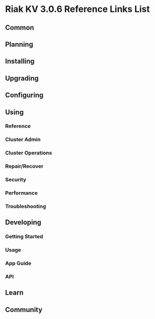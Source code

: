 
# Riak KV 3.0.6 Reference Links List

## Common

[downloads]: {{<baseurl>}}riak/kv/3.0.6/downloads/
[install index]: {{<baseurl>}}riak/kv/3.0.6/setup/installing
[upgrade index]: {{<baseurl>}}riak/kv/3.0.6/upgrading
[plan index]: {{<baseurl>}}riak/kv/3.0.6/planning
[config index]: {{<baseurl>}}riak/kv/3.0.6/using/configuring/
[config reference]: {{<baseurl>}}riak/kv/3.0.6/configuring/reference/
[manage index]: {{<baseurl>}}riak/kv/3.0.6/using/managing
[performance index]: {{<baseurl>}}riak/kv/3.0.6/using/performance
[glossary vnode]: {{<baseurl>}}riak/kv/3.0.6/learn/glossary/#vnode
[contact basho]: https://www.tiot.jp/en/about-us/contact-us/

## Planning

[plan index]: {{<baseurl>}}riak/kv/3.0.6/setup/planning
[plan start]: {{<baseurl>}}riak/kv/3.0.6/setup/planning/start
[plan backend]: {{<baseurl>}}riak/kv/3.0.6/setup/planning/backend
[plan backend bitcask]: {{<baseurl>}}riak/kv/3.0.6/setup/planning/backend/bitcask
[plan backend leveldb]: {{<baseurl>}}riak/kv/3.0.6/setup/planning/backend/leveldb
[plan backend leveled]: {{<baseurl>}}riak/kv/3.0.6/setup/planning/backend/leveled
[plan backend memory]: {{<baseurl>}}riak/kv/3.0.6/setup/planning/backend/memory
[plan backend multi]: {{<baseurl>}}riak/kv/3.0.6/setup/planning/backend/multi
[plan cluster capacity]: {{<baseurl>}}riak/kv/3.0.6/setup/planning/cluster-capacity
[plan bitcask capacity]: {{<baseurl>}}riak/kv/3.0.6/setup/planning/bitcask-capacity-calc
[plan best practices]: {{<baseurl>}}riak/kv/3.0.6/setup/planning/best-practices
[plan future]: {{<baseurl>}}riak/kv/3.0.6/setup/planning/future

## Installing

[install index]: {{<baseurl>}}riak/kv/3.0.6/setup/installing
[install aws]: {{<baseurl>}}riak/kv/3.0.6/setup/installing/amazon-web-services
[install debian & ubuntu]: {{<baseurl>}}riak/kv/3.0.6/setup/installing/debian-ubuntu
[install freebsd]: {{<baseurl>}}riak/kv/3.0.6/setup/installing/freebsd
[install mac osx]: {{<baseurl>}}riak/kv/3.0.6/setup/installing/mac-osx
[install rhel & centos]: {{<baseurl>}}riak/kv/3.0.6/setup/installing/rhel-centos
[install smartos]: {{<baseurl>}}riak/kv/3.0.6/setup/installing/smartos
[install solaris]: {{<baseurl>}}riak/kv/3.0.6/setup/installing/solaris
[install suse]: {{<baseurl>}}riak/kv/3.0.6/setup/installing/suse
[install windows azure]: {{<baseurl>}}riak/kv/3.0.6/setup/installing/windows-azure

[install source index]: {{<baseurl>}}riak/kv/3.0.6/setup/installing/source
[install source erlang]: {{<baseurl>}}riak/kv/3.0.6/setup/installing/source/erlang
[install source jvm]: {{<baseurl>}}riak/kv/3.0.6/setup/installing/source/jvm

[install verify]: {{<baseurl>}}riak/kv/3.0.6/setup/installing/verify

## Upgrading

[upgrade index]: {{<baseurl>}}riak/kv/3.0.6/setup/upgrading
[upgrade checklist]: {{<baseurl>}}riak/kv/3.0.6/setup/upgrading/checklist
[upgrade version]: {{<baseurl>}}riak/kv/3.0.6/setup/upgrading/version
[upgrade cluster]: {{<baseurl>}}riak/kv/3.0.6/setup/upgrading/cluster
[upgrade mdc]: {{<baseurl>}}riak/kv/3.0.6/setup/upgrading/multi-datacenter
[upgrade downgrade]: {{<baseurl>}}riak/kv/3.0.6/setup/downgrade

## Configuring

[config index]: {{<baseurl>}}riak/kv/3.0.6/configuring
[config basic]: {{<baseurl>}}riak/kv/3.0.6/configuring/basic
[config backend]: {{<baseurl>}}riak/kv/3.0.6/configuring/backend
[config manage]: {{<baseurl>}}riak/kv/3.0.6/configuring/managing
[config reference]: {{<baseurl>}}riak/kv/3.0.6/configuring/reference/
[config strong consistency]: {{<baseurl>}}riak/kv/3.0.6/configuring/strong-consistency
[config load balance]: {{<baseurl>}}riak/kv/3.0.6/configuring/load-balancing-proxy
[config mapreduce]: {{<baseurl>}}riak/kv/3.0.6/configuring/mapreduce

[config v3 mdc]: {{<baseurl>}}riak/kv/3.0.6/configuring/v3-multi-datacenter
[config v3 nat]: {{<baseurl>}}riak/kv/3.0.6/configuring/v3-multi-datacenter/nat
[config v3 quickstart]: {{<baseurl>}}riak/kv/3.0.6/configuring/v3-multi-datacenter/quick-start
[config v3 ssl]: {{<baseurl>}}riak/kv/3.0.6/configuring/v3-multi-datacenter/ssl

[config v2 mdc]: {{<baseurl>}}riak/kv/3.0.6/configuring/v2-multi-datacenter
[config v2 nat]: {{<baseurl>}}riak/kv/3.0.6/configuring/v2-multi-datacenter/nat
[config v2 quickstart]: {{<baseurl>}}riak/kv/3.0.6/configuring/v2-multi-datacenter/quick-start
[config v2 ssl]: {{<baseurl>}}riak/kv/3.0.6/configuring/v2-multi-datacenter/ssl

## Using

[use index]: {{<baseurl>}}riak/kv/3.0.6/using/
[use admin commands]: {{<baseurl>}}riak/kv/3.0.6/using/cluster-admin-commands
[use running cluster]: {{<baseurl>}}riak/kv/3.0.6/using/running-a-cluster

### Reference

[use ref custom code]: {{<baseurl>}}riak/kv/3.0.6/using/reference/custom-code
[use ref handoff]: {{<baseurl>}}riak/kv/3.0.6/using/reference/handoff
[use ref monitoring]: {{<baseurl>}}riak/kv/3.0.6/using/reference/statistics-monitoring
[use ref 2i]: {{<baseurl>}}riak/kv/3.0.6/using/reference/secondary-indexes
[use ref snmp]: {{<baseurl>}}riak/kv/3.0.6/using/reference/snmp
[use ref strong consistency]: {{<baseurl>}}riak/kv/3.0.6/using/reference/strong-consistency
[use ref jmx]: {{<baseurl>}}riak/kv/3.0.6/using/reference/jmx
[use ref obj del]: {{<baseurl>}}riak/kv/3.0.6/using/reference/object-deletion/
[use ref v3 mdc]: {{<baseurl>}}riak/kv/3.0.6/using/reference/v3-multi-datacenter
[use ref v2 mdc]: {{<baseurl>}}riak/kv/3.0.6/using/reference/v2-multi-datacenter

### Cluster Admin

[use admin index]: {{<baseurl>}}riak/kv/3.0.6/using/admin/
[use admin commands]: {{<baseurl>}}riak/kv/3.0.6/using/admin/commands/
[use admin riak cli]: {{<baseurl>}}riak/kv/3.0.6/using/admin/riak-cli/
[use admin riak admin]: {{<baseurl>}}riak/kv/3.0.6/using/admin/riak-admin/
[use admin riak control]: {{<baseurl>}}riak/kv/3.0.6/using/admin/riak-control/

### Cluster Operations

[cluster ops add remove node]: {{<baseurl>}}riak/kv/3.0.6/using/cluster-operations/adding-removing-nodes
[cluster ops inspect node]: {{<baseurl>}}riak/kv/3.0.6/using/cluster-operations/inspecting-node
[cluster ops change info]: {{<baseurl>}}riak/kv/3.0.6/using/cluster-operations/changing-cluster-info
[cluster ops load balance]: {{<baseurl>}}riak/kv/3.0.6/configuring/load-balancing-proxy
[cluster ops bucket types]: {{<baseurl>}}riak/kv/3.0.6/using/cluster-operations/bucket-types
[cluster ops handoff]: {{<baseurl>}}riak/kv/3.0.6/using/cluster-operations/handoff
[cluster ops log]: {{<baseurl>}}riak/kv/3.0.6/using/cluster-operations/logging
[cluster ops obj del]: {{<baseurl>}}riak/kv/3.0.6/using/reference/object-deletion
[cluster ops backup]: {{<baseurl>}}riak/kv/3.0.6/using/cluster-operations/backing-up
[cluster ops mdc]: {{<baseurl>}}riak/kv/3.0.6/using/cluster-operations/v3-multi-datacenter
[cluster ops strong consistency]: {{<baseurl>}}riak/kv/3.0.6/using/cluster-operations/strong-consistency
[cluster ops 2i]: {{<baseurl>}}riak/kv/3.0.6/using/reference/secondary-indexes
[cluster ops v3 mdc]: {{<baseurl>}}riak/kv/3.0.6/using/cluster-operations/v3-multi-datacenter
[cluster ops v2 mdc]: {{<baseurl>}}riak/kv/3.0.6/using/cluster-operations/v2-multi-datacenter

### Repair/Recover

[repair recover index]: {{<baseurl>}}riak/kv/3.0.6/using/repair-recovery
[repair recover index]: {{<baseurl>}}riak/kv/3.0.6/using/repair-recovery/failure-recovery/

### Security

[security index]: {{<baseurl>}}riak/kv/3.0.6/using/security/
[security basics]: {{<baseurl>}}riak/kv/3.0.6/using/security/basics
[security managing]: {{<baseurl>}}riak/kv/3.0.6/using/security/managing-sources/

### Performance

[perf index]: {{<baseurl>}}riak/kv/3.0.6/using/performance/
[perf benchmark]: {{<baseurl>}}riak/kv/3.0.6/using/performance/benchmarking
[perf open files]: {{<baseurl>}}riak/kv/3.0.6/using/performance/open-files-limit/
[perf erlang]: {{<baseurl>}}riak/kv/3.0.6/using/performance/erlang
[perf aws]: {{<baseurl>}}riak/kv/3.0.6/using/performance/amazon-web-services
[perf latency checklist]: {{<baseurl>}}riak/kv/3.0.6/using/performance/latency-reduction

### Troubleshooting

[troubleshoot http]: {{<baseurl>}}riak/kv/3.0.6/using/troubleshooting/http-204

## Developing

[dev index]: {{<baseurl>}}riak/kv/3.0.6/developing
[dev client libraries]: {{<baseurl>}}riak/kv/3.0.6/developing/client-libraries
[dev data model]: {{<baseurl>}}riak/kv/3.0.6/developing/data-modeling
[dev data types]: {{<baseurl>}}riak/kv/3.0.6/developing/data-types
[dev kv model]: {{<baseurl>}}riak/kv/3.0.6/developing/key-value-modeling

### Getting Started

[getting started]: {{<baseurl>}}riak/kv/3.0.6/developing/getting-started
[getting started java]: {{<baseurl>}}riak/kv/3.0.6/developing/getting-started/java
[getting started ruby]: {{<baseurl>}}riak/kv/3.0.6/developing/getting-started/ruby
[getting started python]: {{<baseurl>}}riak/kv/3.0.6/developing/getting-started/python
[getting started php]: {{<baseurl>}}riak/kv/3.0.6/developing/getting-started/php
[getting started csharp]: {{<baseurl>}}riak/kv/3.0.6/developing/getting-started/csharp
[getting started nodejs]: {{<baseurl>}}riak/kv/3.0.6/developing/getting-started/nodejs
[getting started erlang]: {{<baseurl>}}riak/kv/3.0.6/developing/getting-started/erlang
[getting started golang]: {{<baseurl>}}riak/kv/3.0.6/developing/getting-started/golang

[obj model java]: {{<baseurl>}}riak/kv/3.0.6/developing/getting-started/java/object-modeling
[obj model ruby]: {{<baseurl>}}riak/kv/3.0.6/developing/getting-started/ruby/object-modeling
[obj model python]: {{<baseurl>}}riak/kv/3.0.6/developing/getting-started/python/object-modeling
[obj model csharp]: {{<baseurl>}}riak/kv/3.0.6/developing/getting-started/csharp/object-modeling
[obj model nodejs]: {{<baseurl>}}riak/kv/3.0.6/developing/getting-started/nodejs/object-modeling
[obj model erlang]: {{<baseurl>}}riak/kv/3.0.6/developing/getting-started/erlang/object-modeling
[obj model golang]: {{<baseurl>}}riak/kv/3.0.6/developing/getting-started/golang/object-modeling

### Usage

[usage index]: {{<baseurl>}}riak/kv/3.0.6/developing/usage
[usage bucket types]: {{<baseurl>}}riak/kv/3.0.6/developing/usage/bucket-types
[usage commit hooks]: {{<baseurl>}}riak/kv/3.0.6/developing/usage/commit-hooks
[usage conflict resolution]: {{<baseurl>}}riak/kv/3.0.6/developing/usage/conflict-resolution
[usage content types]: {{<baseurl>}}riak/kv/3.0.6/developing/usage/content-types
[usage create objects]: {{<baseurl>}}riak/kv/3.0.6/developing/usage/creating-objects
[usage custom extractors]: {{<baseurl>}}riak/kv/3.0.6/developing/usage/custom-extractors
[usage delete objects]: {{<baseurl>}}riak/kv/3.0.6/developing/usage/deleting-objects
[usage mapreduce]: {{<baseurl>}}riak/kv/3.0.6/developing/usage/mapreduce
[usage 2i]: {{<baseurl>}}riak/kv/3.0.6/developing/usage/secondary-indexes
[usage update objects]: {{<baseurl>}}riak/kv/3.0.6/developing/usage/updating-objects

### App Guide

[apps mapreduce]: {{<baseurl>}}riak/kv/3.0.6/developing/app-guide/advanced-mapreduce
[apps replication properties]: {{<baseurl>}}riak/kv/3.0.6/developing/app-guide/replication-properties
[apps strong consistency]: {{<baseurl>}}riak/kv/3.0.6/developing/app-guide/strong-consistency

### API

[dev api backend]: {{<baseurl>}}riak/kv/3.0.6/developing/api/backend
[dev api http]: {{<baseurl>}}riak/kv/3.0.6/developing/api/http
[dev api http status]: {{<baseurl>}}riak/kv/3.0.6/developing/api/http/status
[dev api pbc]: {{<baseurl>}}riak/kv/3.0.6/developing/api/protocol-buffers/

## Learn

[learn new nosql]: {{<baseurl>}}riak/kv/learn/new-to-nosql
[learn use cases]: {{<baseurl>}}riak/kv/learn/use-cases
[learn why riak]: {{<baseurl>}}riak/kv/learn/why-riak-kv

[glossary]: {{<baseurl>}}riak/kv/3.0.6/learn/glossary/
[glossary aae]: {{<baseurl>}}riak/kv/3.0.6/learn/glossary/#active-anti-entropy-aae
[glossary read rep]: {{<baseurl>}}riak/kv/3.0.6/learn/glossary/#read-repair
[glossary vnode]: {{<baseurl>}}riak/kv/3.0.6/learn/glossary/#vnode

[concept aae]: {{<baseurl>}}riak/kv/3.0.6/learn/concepts/active-anti-entropy/
[concept buckets]: {{<baseurl>}}riak/kv/3.0.6/learn/concepts/buckets
[concept cap neg]: {{<baseurl>}}riak/kv/3.0.6/learn/concepts/capability-negotiation
[concept causal context]: {{<baseurl>}}riak/kv/3.0.6/learn/concepts/causal-context
[concept clusters]: {{<baseurl>}}riak/kv/3.0.6/learn/concepts/clusters/
[concept crdts]: {{<baseurl>}}riak/kv/3.0.6/learn/concepts/crdts
[concept eventual consistency]: {{<baseurl>}}riak/kv/3.0.6/learn/concepts/eventual-consistency
[concept keys objects]: {{<baseurl>}}riak/kv/3.0.6/learn/concepts/keys-and-objects
[concept replication]: {{<baseurl>}}riak/kv/3.0.6/learn/concepts/replication
[concept strong consistency]: {{<baseurl>}}riak/kv/3.0.6/using/reference/strong-consistency
[concept vnodes]: {{<baseurl>}}riak/kv/3.0.6/learn/concepts/vnodes

## Community

[community]: {{<baseurl>}}community
[community projects]: {{<baseurl>}}community/projects
[reporting bugs]: {{<baseurl>}}community/reporting-bugs
[taishi]: {{<baseurl>}}community/taishi

